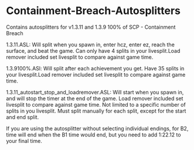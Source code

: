 # Containment-Breach-Autosplitters
Contains autosplitters for v1.3.11 and 1.3.9 100% of SCP - Containment Breach

1.3.11.ASL: Will split when you spawn in, enter hcz, enter ez, reach the surface, and beat the game. Can only have 4 splits in your livesplit.Load remover included set livesplit to compare against game time.

1.3.9100%.ASl: Will split after each achievement you get. Have 35 splits in your livesplit.Load remover included set livesplit to compare against game time.

1.3.11_autostart_stop_and_loadremover.ASL: Will start when you spawn in, and will stop the timer at the end of the game. Load remover included set livesplit to compare against game time. Not limited to a specific number of splits in you livesplit. Must split manually for each split, except for the start and end split.

If you are using the autosplitter without selecting individual endings, for B2, time will end when the B1 time would end, but you need to add 1:22.12 to your final time.
